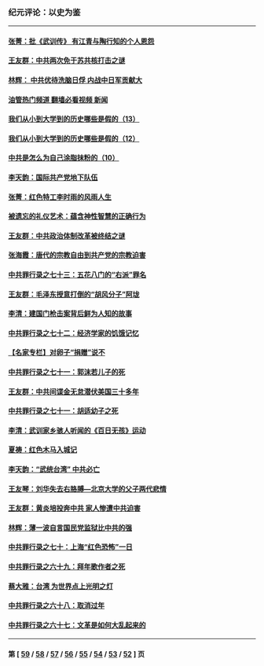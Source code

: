 ### 纪元评论：以史为鉴
---
#### [张菁：批《武训传》 有江青与陶行知的个人恩怨](../../pages/nsc1028/n13629055.md?03080330) 
#### [王友群：中共两次免于苏共核打击之谜](../../pages/nsc1028/n13624529.md?03080330) 
#### [林辉： 中共优待洗脑日俘 内战中日军贡献大](../../pages/nsc1028/n13624644.md?03080330) 
#### [油管热门频道 翻墙必看视频 新闻](ok?03080330)
#### [我们从小到大学到的历史哪些是假的（13）](../../pages/nsc1028/n13623863.md?03080330) 
#### [我们从小到大学到的历史哪些是假的（12）](../../pages/nsc1028/n13619491.md?03080330) 
#### [中共是怎么为自己涂脂抹粉的（10）](../../pages/nsc1028/n13615970.md?03080330) 
#### [李天韵：国际共产党地下队伍](../../pages/nsc1028/n13611808.md?03080330) 
#### [张菁：红色特工李时雨的风雨人生](../../pages/nsc1028/n13609187.md?03080330) 
#### [被遗忘的礼仪艺术：蕴含神性智慧的正确行为](../../pages/nsc1028/n13607119.md?03080330) 
#### [王友群：中共政治体制改革被终结之谜](../../pages/nsc1028/n13606004.md?03080330) 
#### [张海霞：唐代的宗教自由到共产党的宗教迫害](../../pages/nsc1028/n13604693.md?03080330) 
#### [中共罪行录之七十三：五花八门的“右派”罪名](../../pages/nsc1028/n13598550.md?03080330) 
#### [王友群：毛泽东授意打倒的“胡风分子”阿垅](../../pages/nsc1028/n13592541.md?03080330) 
#### [李清：建国门枪击案背后鲜为人知的故事](../../pages/nsc1028/n13589079.md?03080330) 
#### [中共罪行录之七十二：经济学家的饥饿记忆](../../pages/nsc1028/n13586930.md?03080330) 
#### [【名家专栏】对卵子“捐赠”说不](../../pages/nsc1028/n13581506.md?03080330) 
#### [中共罪行录之七十一：郭沫若儿子的死](../../pages/nsc1028/n13583779.md?03080330) 
#### [王友群：中共间谍金无怠潜伏美国三十多年](../../pages/nsc1028/n13574800.md?03080330) 
#### [中共罪行录之七十一：胡适幼子之死](../../pages/nsc1028/n13575380.md?03080330) 
#### [李清：武训家乡骇人听闻的《百日无孩》运动](../../pages/nsc1028/n13570011.md?03080330) 
#### [夏祷：红色木马入城记](../../pages/nsc1028/n13566468.md?03080330) 
#### [李天韵：“武统台湾” 中共必亡](../../pages/nsc1028/n13531538.md?03080330) 
#### [王友琴：刘华失去右胳膊—北京大学的父子两代悲情](../../pages/nsc1028/n13559130.md?03080330) 
#### [王友群：黄炎培投奔中共 家人惨遭中共迫害](../../pages/nsc1028/n13556189.md?03080330) 
#### [林辉：薄一波自言国民党监狱比中共的强](../../pages/nsc1028/n13555827.md?03080330) 
#### [中共罪行录之七十：上海“红色恐怖”一日](../../pages/nsc1028/n13554515.md?03080330) 
#### [中共罪行录之六十九：拜年歌作者之死](../../pages/nsc1028/n13548579.md?03080330) 
#### [蔡大雅：台湾 为世界点上光明之灯](../../pages/nsc1028/n13531530.md?03080330) 
#### [中共罪行录之六十八：取消过年](../../pages/nsc1028/n13546448.md?03080330) 
#### [中共罪行录之六十七：文革是如何大乱起来的](../../pages/nsc1028/n13544416.md?03080330) 

---
#### 第 [ [59](./59.md?03080330) / [58](./58.md?03080330) / [57](./57.md?03080330) / [56](./56.md?03080330) / [55](./55.md?03080330) / [54](./54.md?03080330) / [53](./53.md?03080330) / [52](./52.md?03080330) ] 页
